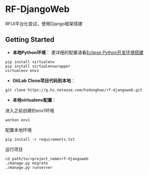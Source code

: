 # RF-DjangoWeb
RFUI平台化尝试，使用Django框架搭建
## Getting Started
- **本地Python环境**：
更详细的配置请看[Eclipse Python开发环境搭建](rfui_web/others.md)

```
pip install virtualenv
pip install virtualenvwrapper
virtualenv env1
```

- **GitLab Clone项目代码到本地**：

```
git clone https://g.hz.netease.com/hzdonghao/rf-djangoweb.git
``` 

- **本地virtualenv配置**：

进入之前创建的env1环境
```
workon env1
```

配置本地环境
```
pip install -r requirements.txt
```

运行项目
```
cd path/to/<project_name>rf-djangoweb
./manage.py migrate
./manage.py runserver
```

